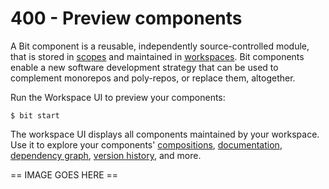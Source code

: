# 400 - Preview components

A Bit component is a reusable, independently source-controlled module, that is stored in [scopes](https://bit.dev/reference/scope/scope-overview) and maintained in [workspaces](https://bit.dev/reference/workspace/creating-workspaces). Bit components enable a new software development strategy that can be used to complement monorepos and poly-repos, or replace them, altogether.

Run the Workspace UI to preview your components:

```
$ bit start
```

The workspace UI displays all components maintained by your workspace. Use it to explore your components' [compositions](https://bit.dev/reference/compositions/compositions-overview), [documentation](https://bit.dev/reference/docs/docs-overview), [dependency graph](https://bit.dev/reference/dependencies/inspecting-dependencies), [version history](https://bit.dev/reference/components/navigating-history), and more.

== IMAGE GOES HERE ==